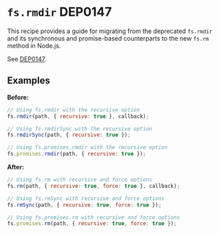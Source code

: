 # `fs.rmdir` DEP0147

This recipe provides a guide for migrating from the deprecated `fs.rmdir` and its synchronous and promise-based counterparts to the new `fs.rm` method in Node.js.

See [DEP0147](https://nodejs.org/api/deprecations.html#DEP0147).

## Examples

**Before:**

```js
// Using fs.rmdir with the recursive option
fs.rmdir(path, { recursive: true }, callback);

// Using fs.rmdirSync with the recursive option
fs.rmdirSync(path, { recursive: true });

// Using fs.promises.rmdir with the recursive option
fs.promises.rmdir(path, { recursive: true });
```

**After:**

```js
// Using fs.rm with recursive and force options
fs.rm(path, { recursive: true, force: true }, callback);

// Using fs.rmSync with recursive and force options
fs.rmSync(path, { recursive: true, force: true });

// Using fs.promises.rm with recursive and force options
fs.promises.rm(path, { recursive: true, force: true });
```
